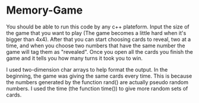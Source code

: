 # Memory-Game

You should be able to run this code by any c++ plateform. 
Input the size of the game that you want to play (The game becomes a little hard when it's bigger than 4x4). After that you can start choosing cards to reveal, two at a time, and when you choose two numbers that have the same number the game will tag them as "revealed". Once you open all the cards you finish the game and it tells you how many turns it took you to win.

I used two-dimension char arrays to help format the output.
In the beginning, the game was giving the same cards every time. This is because the numbers generated by the function rand() are actually pseudo random numbers. I used the time (the function time()) to give more random sets of cards.
